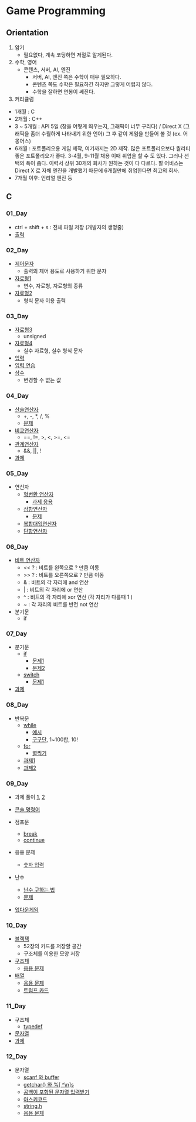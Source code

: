 # Game Programming

## Orientation

1. 암기
   * 필요없다, 계속 코딩하면 저절로 알게된다.
2. 수학, 영어
   * 콘텐츠, 서버, AI, 엔진
     * 서버, AI, 엔진 쪽은 수학이 매우 필요하다.
     * 콘텐츠 쪽도 수학은 필요하긴 하지만 그렇게 어렵지 않다.
     * 수학을 잘하면 연봉이 쎄진다.
3.  커리큘럼
   * 1개월 : C
   * 2개월 : C++
   * 3 ~ 5개월 : API 5일 (창을 어떻게 띄우는지, 그래픽이 너무 구리다) /  Direct X (그래픽을 좀더 수월하게 나타내기 위한 언어) 그 후 같이 게임을 만들어 볼 것 (ex. 어몽어스)
   * 6개월 : 포트폴리오용 게임 제작, 여기까지는 2D 제작. 많은 포트폴리오보다 퀄리티 좋은 포트폴리오가 좋다. 3-4월, 9-11월 채용 이때 취업을 할 수 도 있다. 그러나 선택의 폭이 좁다. 이력서 상위 30개의 회사가 원하는 것이 다 다르다. 펄 어비스는 Direct X 로 자체 엔진을 개발했기 때문에 6개월만에 취업한다면 최고의 회사.
   * 7개월 이후: 언리얼 엔진 등

## C

### 01_Day

* ctrl + shift + s : 전체 파일 저장 (개발자의 생명줄)
* [출력](./C/01_Day/01_Day/01_Output.c)

### 02_Day

* [제어문자](./C/02_Day/02_Day/01_Control.c)
  * 출력의 제어 용도로 사용하기 위한 문자
* [자료형1](./C/02_Day/02_Day/01_Data_type.c)
  * 변수, 자료형, 자료형의 종류
* [자료형2](./C/02_Day/02_Day/02_Data_type.c)
  * 형식 문자 이용 출력

### 03_Day

* [자료형3](./C/03_Day/03_Day/01_Data_type.c)
  * unsigned
* [자료형4](./C/03_Day/03_Day/02_Data_type.c)
  * 실수 자료형, 실수 형식 문자
* [입력](./C/03_Day/03_Day/01_Input.c)
* [입력 연습](./C/03_Day/03_Day/02_Input.c)
* [상수](./C/03_Day/03_Day/01_Constant.c)
  * 변경할 수 없는 값

### 04_Day

* [산술연산자](./C/04_Day/04_Day/01_Arithmatic_Ops.c)
  * +, -, *, /, %
  * [문제](./C/04_Day/04_Day/02_Arithmatic_Ops.c)
* [비교연산자](./C/04_Day/04_Day/01_Comparing_Ops.c)
  * ==, !=, >, <, >=, <=
* [관계연산자](./C/04_Day/04_Day/01_Relation_Ops.c)
  * &&, ||, !
* [과제](./C/04_Day/04_Day/Assignment.c)

### 05_Day

* 연산자
  * [형변환 연산자](./C/05_Day/05_Day/01_Casting_Op.c)
    * [과제 응용](./C/05_Day/05_Day/02_Casting_Op.c)
  * [삼항연산자](./C/05_Day/05_Day/01_Ternary_Op.c)
    * [문제](./C/05_Day/05_Day/02_Ternary_Op.c)
  * [복합대입연산자](./C/05_Day/05_Day/01_Compound_Ops.c)
  * [단항연산자](./C/05_Day/05_Day/01_Unary_Op.c)

### 06_Day

* [비트 연산자](./C/06_Day/06_Day/01_Bit_Ops.c)
  * << ? : 비트를 왼쪽으로 ? 만큼 이동
  * \>\> ? : 비트를 오른쪽으로 ? 만큼 이동
  * & : 비트의 각 자리에 and 연산
  * | : 비트의 각 자리에 or 연산
  * ^ : 비트의 각 자리에 xor 연산 (각 자리가 다를때 1 )
  * ~ : 각 자리의 비트를 반전 not 연산
* 분기문
  * if 

### 07_Day

* 분기문
  * [if ](./C/07_Day/07_Day/01_if.c)
    * [문제1](./C/07_Day/07_Day/02_if.c)
    * [문제2](./C/07_Day/07_Day/03_if.c)
  * [switch](./C/07_Day/07_Day/01_switch.c)
    * [문제1](./C/07_Day/07_Day/02_switch.c)
* [과제](./C/07_Day/07_Day/assignment.c)

### 08_Day

* 반복문
  * [while](./C/08_Day/08_Day/01_while.c)
    * [예시](./C/08_Day/08_Day/02_while.c)
    * [구구단](./C/08_Day/08_Day/03_while.c), 1~100합, 10!
  * [for](./C/08_Day/08_Day/01_for.c)
    * [별찍기](./C/08_Day/08_Day/02_for.c)
  * [과제1](./C/08_Day/08_Day/assignment1.c)
  * [과제2](./C/08_Day/08_Day/assignment2.c)

### 09_Day

* 과제 풀이 [1](./C/09_Day/09_Day/01_while.c), [2](./C/09_Day/09_Day/02_for.c)
* [콘솔 명령어](./C/09_Day/09_Day/01_Console_Command.c)
* 점프문
  * [break](./C/09_Day/09_Day/01_break.c)
  * [continue](./C/09_Day/09_Day/02_continue.c)
* 응용 문제
  * [숫자 입력](./C/09_Day/09_Day/03_Jump.c)

* 난수
  * [난수 구하는 법](./C/09_Day/09_Day/01_random.c)
  * [문제](./C/09_Day/09_Day/02_random.c)
* [업다운게임](./C/09_Day/09_Day/UpdownGame.c)

### 10_Day

* [블랙잭](./C/10_Day/10_Day/Blackjack.c)
  * 52장의 카드를 저장할 공간
  * 구조체를 이용한 모양 저장
* [구조체](./C/10_Day/10_Day/01_struct.c)
  * [응용 문제](./C/10_Day/10_Day/02_struct.c)
* [배열](./C/10_Day/10_Day/01_array.c)
  * [응용 문제](./C/10_Day/10_Day/02_array.c)
  * [트럼프 카드](./C/10_Day/10_Day/03_array.c)

### 11_Day

* 구조체 
  * [typedef](./C/11_Day/11_Day/01_struct.c)
* [문자열](./C/11_Day/11_Day/01_string.c)
* [과제](./C/11_Day/11_Day/assignment.c)

### 12_Day

* 문자열
  * [scanf 와 buffer](./C/12_Day/12_Day/01_string.c)
  * [getchar() 와 %[ ^\n]s](./C/12_Day/12_Day/02_string.c)
  * [공백이 포함된 문자열 입력받기](./C/12_Day/12_Day/03_string.c)
  * [아스키코드](./)
  * [string.h](./)
  * [응용 문제](./)
